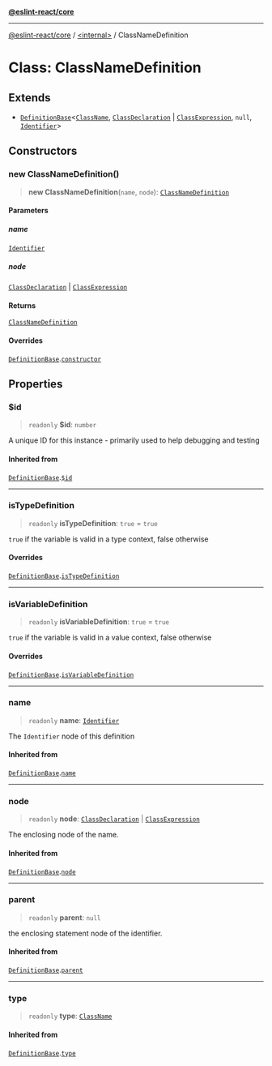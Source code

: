 [**@eslint-react/core**](../../README.md)

***

[@eslint-react/core](../../README.md) / [\<internal\>](../README.md) / ClassNameDefinition

# Class: ClassNameDefinition

## Extends

- [`DefinitionBase`](DefinitionBase.md)\<[`ClassName`](../README.md#classname), [`ClassDeclaration`](../type-aliases/ClassDeclaration.md) \| [`ClassExpression`](../interfaces/ClassExpression.md), `null`, [`Identifier`](../interfaces/Identifier.md)\>

## Constructors

### new ClassNameDefinition()

> **new ClassNameDefinition**(`name`, `node`): [`ClassNameDefinition`](ClassNameDefinition.md)

#### Parameters

##### name

[`Identifier`](../interfaces/Identifier.md)

##### node

[`ClassDeclaration`](../type-aliases/ClassDeclaration.md) | [`ClassExpression`](../interfaces/ClassExpression.md)

#### Returns

[`ClassNameDefinition`](ClassNameDefinition.md)

#### Overrides

[`DefinitionBase`](DefinitionBase.md).[`constructor`](DefinitionBase.md#constructors)

## Properties

### $id

> `readonly` **$id**: `number`

A unique ID for this instance - primarily used to help debugging and testing

#### Inherited from

[`DefinitionBase`](DefinitionBase.md).[`$id`](DefinitionBase.md#$id)

***

### isTypeDefinition

> `readonly` **isTypeDefinition**: `true` = `true`

`true` if the variable is valid in a type context, false otherwise

#### Overrides

[`DefinitionBase`](DefinitionBase.md).[`isTypeDefinition`](DefinitionBase.md#istypedefinition)

***

### isVariableDefinition

> `readonly` **isVariableDefinition**: `true` = `true`

`true` if the variable is valid in a value context, false otherwise

#### Overrides

[`DefinitionBase`](DefinitionBase.md).[`isVariableDefinition`](DefinitionBase.md#isvariabledefinition)

***

### name

> `readonly` **name**: [`Identifier`](../interfaces/Identifier.md)

The `Identifier` node of this definition

#### Inherited from

[`DefinitionBase`](DefinitionBase.md).[`name`](DefinitionBase.md#name-1)

***

### node

> `readonly` **node**: [`ClassDeclaration`](../type-aliases/ClassDeclaration.md) \| [`ClassExpression`](../interfaces/ClassExpression.md)

The enclosing node of the name.

#### Inherited from

[`DefinitionBase`](DefinitionBase.md).[`node`](DefinitionBase.md#node-1)

***

### parent

> `readonly` **parent**: `null`

the enclosing statement node of the identifier.

#### Inherited from

[`DefinitionBase`](DefinitionBase.md).[`parent`](DefinitionBase.md#parent-1)

***

### type

> `readonly` **type**: [`ClassName`](../README.md#classname)

#### Inherited from

[`DefinitionBase`](DefinitionBase.md).[`type`](DefinitionBase.md#type-1)
